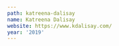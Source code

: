 ```yaml
---
path: katreena-dalisay
name: Katreena Dalisay
website: https://www.kdalisay.com/
year: '2019'
---
```

